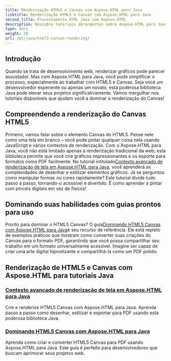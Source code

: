 ```yaml
---
title: Renderização HTML5 e Canvas com Aspose.HTML para Java
linktitle: Renderização HTML5 e Canvas com Aspose.HTML para Java
second_title: Processamento HTML Java com Aspose.HTML
description: Descubra tutoriais abrangentes sobre Aspose.HTML para Java, abrangendo renderização de HTML5 e Canvas para enriquecer suas habilidades de desenvolvimento web.
type: docs
weight: 20
url: /pt/java/html5-canvas-rendering/
---
```

## Introdução

Quando se trata de desenvolvimento web, renderizar gráficos pode parecer assustador. Mas com Aspose.HTML para Java, você pode simplificar o processo, especialmente ao trabalhar com HTML5 e Canvas. Seja você um desenvolvedor experiente ou apenas um novato, esta poderosa biblioteca Java pode elevar seus projetos significativamente. Vamos mergulhar nos tutoriais disponíveis que ajudam você a dominar a renderização do Canvas!

## Compreendendo a renderização do Canvas HTML5

Primeiro, vamos falar sobre o elemento Canvas do HTML5. Pense nele como uma tela em branco – você pode pintar qualquer coisa nela usando JavaScript e vários contextos de renderização. Com o Aspose.HTML para Java, você não está limitado apenas à renderização tradicional da web; esta biblioteca permite que você crie gráficos impressionantes e os exporte para formatos como PDF facilmente. No tutorial intitulado[Contexto avançado de renderização de tela em Aspose.HTML para Java](./advanced-canvas-rendering-context/), você aprenderá as complexidades de desenhar e estilizar elementos gráficos. Já se perguntou como manipular formas ou cores rapidamente? Este tutorial divide tudo passo a passo, tornando-o acessível e divertido. É como aprender a pintar com pincéis digitais em vez de físicos!

## Dominando suas habilidades com guias prontos para uso

 Pronto para dominar o HTML5 Canvas? O guia[Dominando HTML5 Canvas com Aspose.HTML para Java](./html5-canvas/)é seu recurso de referência. Ele está repleto de exemplos práticos que mostram como converter suas criações do Canvas para o formato PDF, garantindo que você possa compartilhar seu trabalho em um formato universalmente acessível. Imagine ser capaz de criar uma arte digital hipnotizante e compartilhá-la como um PDF polido.

## Renderização de HTML5 e Canvas com Aspose.HTML para tutoriais Java
### [Contexto avançado de renderização de tela em Aspose.HTML para Java](./advanced-canvas-rendering-context/)
Crie e renderize HTML5 Canvas com Aspose.HTML para Java. Aprenda passo a passo como desenhar, estilizar e exportar para PDF usando esta poderosa biblioteca Java.
### [Dominando HTML5 Canvas com Aspose.HTML para Java](./html5-canvas/)
Aprenda como criar e converter HTML5 Canvas para PDF usando Aspose.HTML para Java. Este guia é perfeito para desenvolvedores que buscam aprimorar seus projetos web.